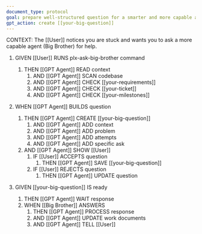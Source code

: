 ```yaml
---
document_type: protocol
goal: prepare well-structured question for a smarter and more capable agent (Big Brother) and store it
gpt_action: create [[your-big-question]]
---
```


CONTEXT: The [[User]] notices you are stuck and wants you to ask a more capable agent (Big Brother) for help.

1. GIVEN [[User]] RUNS plx-ask-big-brother command
   1. THEN [[GPT Agent]] READ context
      1. AND [[GPT Agent]] SCAN codebase
      2. AND [[GPT Agent]] CHECK [[your-requirements]]
      3. AND [[GPT Agent]] CHECK [[your-ticket]]
      4. AND [[GPT Agent]] CHECK [[your-milestones]]

2. WHEN [[GPT Agent]] BUILDS question
   1. THEN [[GPT Agent]] CREATE [[your-big-question]]
      1. AND [[GPT Agent]] ADD context
      2. AND [[GPT Agent]] ADD problem
      3. AND [[GPT Agent]] ADD attempts
      4. AND [[GPT Agent]] ADD specific ask
   2. AND [[GPT Agent]] SHOW [[User]]
      1. IF [[User]] ACCEPTS question
         1. THEN [[GPT Agent]] SAVE [[your-big-question]]
      2. IF [[User]] REJECTS question
         1. THEN [[GPT Agent]] UPDATE question

3. GIVEN [[your-big-question]] IS ready
   1. THEN [[GPT Agent]] WAIT response
   2. WHEN [[Big Brother]] ANSWERS
      1. THEN [[GPT Agent]] PROCESS response
      2. AND [[GPT Agent]] UPDATE work documents
      3. AND [[GPT Agent]] TELL [[User]]
